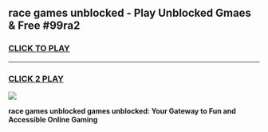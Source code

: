 
## race games unblocked - Play Unblocked Gmaes & Free #99ra2
<h3>
<a href="https://news.freeplayer.one?title=race_games_unblocked&ref=03M">CLICK TO PLAY</a></h3>
<hr>

<h3>
<a href="https://news.freeplayer.one?title=race_games_unblocked&ref=03M">CLICK 2 PLAY</a>
  
</h3>

<a href="https://news.freeplayer.one?title=race_games_unblocked&ref=03M"><img src="https://clearcache.store/games.png"></a>


**race games unblocked games unblocked: Your Gateway to Fun and Accessible Online Gaming**
